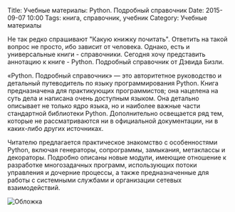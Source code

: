 Title: Учебные материалы: Python. Подробный справочник
Date: 2015-09-07 10:00
Tags: книга, справочник, учебник
Category: Учебные материалы

Не так редко спрашивают "Какую книжку почитать". Ответить на такой вопрос не просто, ибо зависит от человека. Однако, есть и универсальные книги - справочники. Сегодня хочу представить аннотацию к книге - Python. Подробный справочник от Дэвида Бизли. 

«Python. Подробный справочник» — это авторитетное руководство и детальный путеводитель по языку программирования Python. Книга предназначена для практикующих программистов; она нацелена на суть дела и написана очень доступным языком. Она детально описывает не только ядро языка, но и наиболее важные части стандартной библиотеки Python. Дополнительно освещается ряд тем, которые не рассматриваются ни в официальной документации, ни в каких-либо других источниках.

Читателю предлагается практическое знакомство с особенностями Python, включая генераторы, сопрограммы, замыкания, метаклассы и декораторы.
Подробно описаны новые модули, имеющие отношение к разработке многозадачных программ, использующих потоки управления и дочерние процессы, а также предназначенные для работы с системными службами и организации сетевых взаимодействий.

![Обложка](http://cs310119.vk.me/v310119267/7a2c/WgBhu6OpOkY.jpg)
